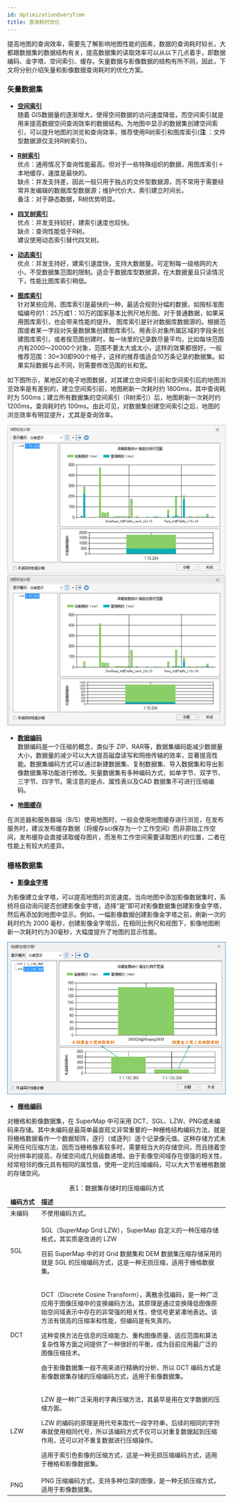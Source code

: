 ```yaml
---
id: OptimizationQueryTime
title: 查询耗时优化
---
```

提高地图的查询效率，需要先了解影响地图性能的因素，数据的查询耗时较长，大都跟数据集的数据结构有关，提高数据集的读取效率可以从以下几点着手，即数据编码、金字塔、空间索引、缓存。矢量数据与影像数据的结构有所不同，因此，下文将分别介绍矢量和影像数据查询耗时的优化方案。

### 矢量数据集

* **[空间索引](../../DataProcessing/DataManagement/ManageSpatialIndex )**  
随着 GIS数据量的逐渐增大，使得空间数据的访问速度降低，而空间索引就是用来提高数据空间查询效率的数据结构。为地图中显示的数据集创建空间索引，可以提升地图的浏览和查询效率，推荐使用R树索引和图库索引(**注** ：文件型数据源仅支持R树索引)。

* **[R树索引](../../DataProcessing/DataManagement/SpatialIndexRTree  )**  
优点：通用情况下查询性能最高。但对于一些特殊组织的数据，用图库索引＋本地缓存，速度是最快的。  
缺点：并发支持差，因此一般只用于独占的文件型数据源，而不常用于需要经常并发编辑的数据库型数据源；维护代价大，索引建立时间长。  
备注：对于静态数据，R树优势明显。

* **[四叉树索引](../../DataProcessing/DataManagement/SpatialIndexQTree  )**  
优点：并发支持较好，建索引速度也较快。  
缺点：查询性能低于R树。  
建议使用动态索引替代四叉树。

* **[动态索引](../../DataProcessing/DataManagement/SpatialIndexMultiLevelGrid  )**  
优点：并发支持好，建索引速度快，支持大数据量。可定制每一级格网的大小，不受数据集范围的限制。适合于数据库型数据源，在大数据量且只读情况下，性能比图库索引稍低。

* **[图库索引](../../DataProcessing/DataManagement/SpatialIndexTile  )**  
针对某些应用，图库索引是最快的一种，最适合规则分幅的数据，如按标准图幅编号的1：25万或1：10万的国家基本比例尺地形图。对于普通数据，如果采用图库索引，也会带来性能的提升。
图库索引是针对数据库数据源的。根据范围或者某一字段对矢量数据集创建图库索引。用表示对象所属区域的字段来创建图库索引，或者按范围创建时，每一块里的记录数尽量平均，比如每块范围内有2000～20000个对象，范围不要太大或太小，这样的效果都很好。一般推荐范围：30×30即900个格子，这样的推荐值适合10万条记录的数据集。如果实际数据与此不同，则需要修改范围的长和宽。

如下图所示，某地区的电子地图数据，对其建立空间索引前和空间索引后的地图浏览效率是有差别的，建立空间索引前，地图刷新一次耗时约 1800ms，其中查询耗时为
500ms；建立所有数据集的空间索引（R树索引）后，地图刷新一次耗时约 1200ms，查询耗时约
100ms。由此可见，对数据集创建空间索引之后，地图的浏览效率有明显提升，尤其是查询效率。

![未建立空间索引地图刷新时间](img/SpatialIndex1.png)  ![建立空间索引后地图刷新时间  ](img/SpatialIndex2.png)  

 * [**数据编码**](../../DataProcessing/DataManagement/EncodeType  )  
数据编码是一个压缩的概念，类似于 ZIP、RAR等，数据集编码能减少数据量大小，数据量的减少可以大大提高磁盘读写和网络传输的效率，显著提高性能。数据集编码方式可以通过新建数据集、复制数据集、导入数据集和导出影像数据集等功能进行修改。矢量数据集有多种编码方式，如单字节、双字节、三字节、四字节。需注意的是点、属性表以及CAD 数据集不可进行压缩编码。

  * [**地图缓存**](../Cache/2DCache  )

在浏览器和服务器端（B/S）使用地图时，一般会使用地图缓存进行浏览，在发布服务时，建议发布缓存数据（将缓存sci保存为一个工作空间）而非原始工作空间，发布缓存会直接读取缓存图片，而发布工作空间需要读取图片的位置，二者在性能上有较大的差异。

### 栅格数据集

* [**影像金字塔**](../../DataProcessing/DataManagement/DTr_CreatePyromid)

为影像建立金字塔，可以提高地图的浏览速度。当向地图中添加影像数据集时，系统将自动询问是否创建影像金字塔，选择“是”即可对影像数据集创建影像金字塔，然后再添加到地图中显示。例如，一幅影像数据创建影像金字塔之前，刷新一次的耗时约为
2000 毫秒，创建影像金字塔后，在相同比例尺和视图下，影像地图刷新一次耗时约为30毫秒，大幅度提升了地图的显示性能。

![影像金字塔创建前后地图性能对比  ](img/Pyramid.png)   

* [**栅格编码**](../../DataProcessing/DataManagement/EncodeType  )

对栅格和影像数据集，在 SuperMap 中可采用
DCT、SGL、LZW、PNG或未编码来存储。其中未编码是最简单最直观又非常重要的一种栅格结构编码方法，就是将栅格数据看作一个数据矩阵，逐行（或逐列）逐个记录像元值。这种存储方式未采用任何压缩方法，因而当栅格像素较多时，需要相当大的存储空间，而且随着空间分辨率的提高，存储空间成几何级数递增。由于影像空间域存在很强的相关性，经常相邻的像元具有相同的属性值，使用一定的压缩编码，可以大大节省栅格数据的存储空间。


<table>
<caption>表1：数据集存储时的压缩编码方式</caption>
<thead>
<tr>
<td width="86"><strong>编码方式</strong></td>
<td width="772"><strong>描述</strong></td>
</tr>
</thead>
<tr>
<td>未编码</td>
<td>不使用编码方式。 </td>
</tr>
<tr>
<td>SGL</td>
<td><p>SGL（SuperMap Grid LZW），SuperMap 自定义的一种压缩存储格式，其实质是改进的 LZW 
<p>目前 SuperMap 中的对 Grid 数据集和 DEM 数据集压缩存储采用的就是 SGL 的压缩编码方式，这是一种无损压缩，适用于栅格数据集。</p></td>
</tr>
<tr>
<td>DCT</td>
<td><p>DCT（Discrete Cosine Transform），离散余弦编码，是一种广泛应用于图像压缩中的变换编码方法。其原理是通过变换降低图像原始空间域表示中存在的非常强的相关性，使信号更紧凑地表达。该方法有很高的压缩率和性能，但编码是有失真的。</p>
<p>这种变换方法在信息的压缩能力、重构图像质量、适应范围和算法复杂性等方面之间提供了一种很好的平衡，成为目前应用最广泛的图像压缩技术。</p>

<p>由于影像数据集一般不用来进行精确的分析，所以 DCT 编码方式是影像数据集存储的压缩编码方式，适用于影像数据集。</p> </td>
</tr>
<tr>
<td>LZW</td>
<td><p>LZW 是一种广泛采用的字典压缩方法，其最早是用在文字数据的压缩方面。</p>
<p>LZW 的编码的原理是用代号来取代一段字符串，后续的相同的字符串就使用相同代号，所以该编码方式不仅可以对重复数据起到压缩作用，还可以对不重复数据进行压缩操作。</p>
<p>适用于索引色影像的压缩方式，这是一种无损压缩编码方式，适用于栅格和影像数据集。</p></td>
</tr>
<tr>
<td>PNG</td>
<td>PNG 压缩编码方式，支持多种位深的图像，是一种无损压缩方式，适用于影像数据集。</td>
</tr>
</table>